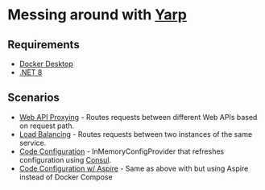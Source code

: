 # Messing around with [Yarp](https://github.com/microsoft/reverse-proxy)

## Requirements
- [Docker Desktop](https://www.docker.com/products/docker-desktop/)
- [.NET 8](https://get.dot.net)


## Scenarios
- [Web API Proxying](src/ApiProxySamples) - Routes requests between different Web APIs based on request path.
- [Load Balancing](src/LoadBalancingProxySamples) - Routes requests between two instances of the same service.
- [Code Configuration](src/CodeConfigSample) -  InMemoryConfigProvider that refreshes configuration using [Consul](https://www.consul.io).
- [Code Configuration w/ Aspire](src/ConsulConfigAspire/) - Same as above with but using Aspire instead of Docker Compose
